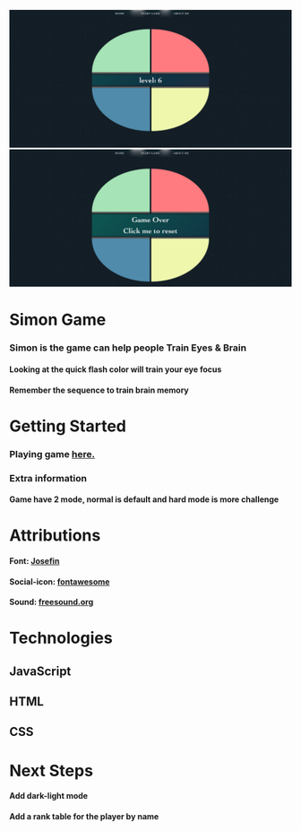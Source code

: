 ![Alt text](assets/img/level.png)
![Alt text](assets/img/game-over.png)

# Simon Game

### Simon is the game can help people Train Eyes & Brain

#### Looking at the quick flash color will train your eye focus

#### Remember the sequence to train brain memory

#

# Getting Started

### Playing game [here.](https://tuanng-simon.netlify.app/)

### Extra information

#### Game have 2 mode, normal is default and hard mode is more challenge

#

# Attributions

#### Font: [Josefin](https://fonts.google.com/specimen/Josefin+Sans?query=Josefin)

#### Social-icon: [fontawesome](https://fontawesome.com/)

#### Sound: [freesound.org](https://freesound.org/)

# Technologies

## JavaScript

## HTML

## CSS

# Next Steps

#### Add dark-light mode

#### Add a rank table for the player by name
